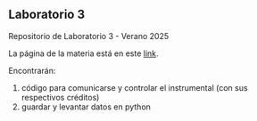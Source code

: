 ## Laboratorio 3
Repositorio de Laboratorio 3 - Verano 2025 

La página de la materia está en este <a href="https://asignaturas.df.uba.ar/l3-raspa/">link</a>.

Encontrarán:

1. código para comunicarse y controlar el instrumental (con sus respectivos créditos)
2. guardar y levantar datos en python
